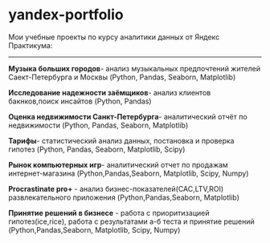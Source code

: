 # yandex-portfolio
Мои учебные проекты по курсу аналитики данных от Яндекс Практикума:

********
**Музыка больших городов**- анализ музыкальных предпочтений жителей Саект-Петербурга и Москвы (Python, Pandas, Seaborn, Matplotlib)

**Исследование надежности заёмщиков**- анализ клиентов бакнков,поиск инсайтов (Python, Pandas)

**Оценка недвижимости Санкт-Петербурга**- аналитический отчёт по недвижимости (Python, Pandas, Seaborn, Matplotlib)

**Тарифы**- статистический анализ данных, постановка и проверка гипотез (Python, Pandas, Seaborn, Matplotlib, Scipy)

**Рынок компьютерных игр**- аналитический отчет по продажам интернет-магазина (Python,Pandas,Seaborn, Matplotlib, Scipy, Numpy)

**Procrastinate pro+** - анализ бизнес-показателей(CAC,LTV,ROI) развлекательного приложения (Python,Pandas,Seaborn, Matplotlib)

**Принятие решений в бизнесе** - работа с приоритизацией гипотез(ice,rice), работа с результатами а-б теста и принятие решений (Python,Pandas,Seaborn, Matplotlib, Scipy, Numpy)
